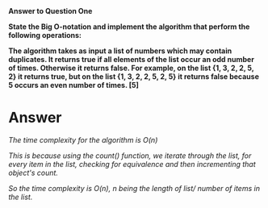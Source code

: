 <strong>
Answer to Question One


State the Big O-notation and implement the algorithm that perform the following operations: 

The algorithm takes as input a list of numbers which may contain duplicates. It returns true if all elements of the list occur an odd number of times. Otherwise it returns false. For example, on the list {1, 3, 2, 2, 5, 2} it returns true, but on the list {1, 3, 2, 2, 5, 2, 5} it returns false because 5 occurs an even number of times. [5]
</strong>


# Answer
<em>

The time complexity for the algorithm is O(n)

This is because using the count() function, we iterate through the list, for every item in the list, checking for equivalence and then incrementing that object's count. 

So the time complexity is O(n), n being the length of list/ number of items in the list. 

</em>